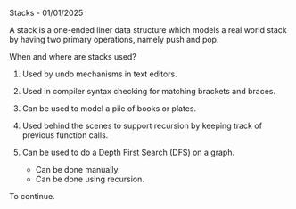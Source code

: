 Stacks - 01/01/2025

A stack is a one-ended liner data structure which models a real world
stack by having two primary operations, namely push and pop.

When and where are stacks used?

1) Used by undo mechanisms in text editors.

2) Used in compiler syntax checking for matching brackets and braces.

3) Can be used to model a pile of books or plates.

4) Used behind the scenes to support recursion by keeping track of
previous function calls.

5) Can be used to do a Depth First Search (DFS) on a graph.
    - Can be done manually.
    - Can be done using recursion.

To continue.



 